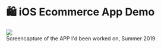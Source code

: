 # 🛍 iOS Ecommerce App Demo
![](https://media.giphy.com/media/KH97i8sEIcOvn8rMte/giphy.gif)  
Screencapture of the APP I'd been worked on, Summer 2019
